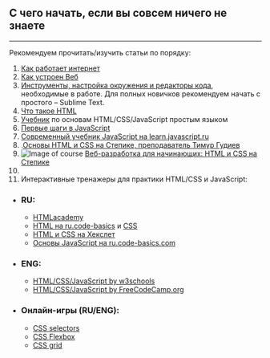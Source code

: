 ## С чего начать, если вы совсем ничего не знаете
***
Рекомендуем прочитать/изучить статьи по порядку:

1.	[Как работает интернет](https://developer.mozilla.org/ru/docs/Learn/Common_questions/How_does_the_Internet_work )
2.	[Как устроен Веб](https://developer.mozilla.org/ru/docs/Learn/Getting_started_with_the_web/How_the_Web_works)
3.	[Инструменты, настройка окружения и редакторы кода](https://developer.mozilla.org/ru/docs/Learn/Getting_started_with_the_web/Installing_basic_software), необходимые в работе. Для полных новичков рекомендуем начать с простого – Sublime Text.
4.  [Что такое HTML](https://developer.mozilla.org/ru/docs/Learn/Getting_started_with_the_web/HTML_basics)
5. [Учебник](http://code.mu/ru/markup/book/prime/) по основам HTML/CSS/JavaScript простым языком
6. [Первые шаги в JavaScript](https://developer.mozilla.org/ru/docs/Learn/JavaScript/First_steps)
7. [Современный учебник JavaScript на learn.javascript.ru](https://learn.javascript.ru/)
8. .[Основы HTML и CSS на Степике, преподаватель Тимур Гудиев](https://stepik.org/course/52164/promo#toc)
9. ![Image of course](https://stepik.org/media/cache/images/courses/38218/cover_S6lejZQ/dae8f6081745ac5e843df1a60f670209.png) [Веб-разработка для начинающих: HTML и CSS на Степике](https://stepik.org/course/38218/promo#toc)
10. 
11. Интерактивные тренажеры для практики HTML/CSS и JavaScript:
  - ### RU:
    * [HTMLacademy](https://htmlacademy.ru/courses/basic-html-css)
    * [HTML на ru.code-basics](https://ru.code-basics.com/languages/html) и [CSS](https://ru.code-basics.com/languages/css)
    * [HTML и CSS на Хекслет](https://ru.hexlet.io/courses/css-content)
    * [Основы JavaScript на ru.code-basics.com ](https://ru.code-basics.com/languages/javascript)
  - ### ENG:
    * [ HTML/CSS/JavaScript by w3schools](https://www.w3schools.com/html/default.asp)
    * [ HTML/CSS/JavaScript by FreeCodeCamp.org](https://www.freecodecamp.org/learn/responsive-web-design/basic-html-and-html5/)

  - ### Онлайн-игры (RU/ENG):
    * [CSS selectors](https://css-diner.netlify.app/)
    * [CSS Flexbox](http://flexboxfroggy.com/)
    * [CSS grid](http://cssgridgarden.com/)
  

